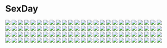 # SexDay
![](https://konachan.com/jpeg/8cf2c4c22da7e74ed4b5c38f02e0331b/Konachan.com%20-%2045065%20di_gi_charat%20tagme%20usada_hikaru.jpg)
![](https://konachan.com/jpeg/0ec8e487bf5fe6c582b7e480b6f8edcd/Konachan.com%20-%20213332%20blue_eyes%20blue_hair%20breasts%20cleavage%20gun_gale_online%20huykho192%20realistic%20shinon_%28sao%29%20short_hair%20sunset%20sword_art_online%20watermark.jpg)
![](https://konachan.com/jpeg/b916c7d4ed49f056e2461b87d2e573a7/Konachan.com%20-%2031236%20bed%20blue_eyes%20breasts%20censored%20cum%20game_cg%20lyrical_lyric%20marmalade%20mikeou%20nude%20pussy%20red_hair%20spread_legs.jpg)
![](https://konachan.com/image/15747290d53e5145efdf4e0453e2f455/Konachan.com%20-%20263105%20aqua_eyes%20fang%20long_hair%20original%20p2_shino%20panties%20purple_hair%20ribbons%20school_uniform%20skirt%20skirt_lift%20thighhighs%20underwear.jpg)
![](https://konachan.com/jpeg/bdb93b63cedb729e10255af17b33bb9e/Konachan.com%20-%2013508%20food%20izumi_konata%20lucky_star%20stars.jpg)
![](https://konachan.com/image/d7989664fded4de194b378dab8c4d4ee/Konachan.com%20-%20219102%20aqua_eyes%20aqua_hair%20atdan%20breasts%20hatsune_miku%20long_hair%20twintails%20vocaloid%20watermark.jpg)
![](https://konachan.com/image/02bb4b9d3a366c6f04252a12a5fdd4d1/Konachan.com%20-%2045840%20breasts%20cleavage%20code_geass%20euphemia_li_britannia%20pink_hair%20white.jpg)
![](https://konachan.com/image/0de24fbb13931dafd39a8faff66e7ebd/Konachan.com%20-%2085459%20black_hair%20ikura_wataru%20original%20scenic%20thighhighs%20train.jpg)
![](https://konachan.com/image/2ee23ae9134b298d263bbc0a5681c03e/Konachan.com%20-%2035024%202girls%20blue_hair%20breast_grab%20breasts%20brown_eyes%20brown_hair%20galge.com%20kimono%20logo%20nipples%20open_shirt%20red_eyes%20tagme%20topless%20undressing%20yuri.jpg)
![](https://konachan.com/image/463e8cea8b7b98194b6ef0c33a07ee1a/Konachan.com%20-%20293548%20aqua_eyes%20ass%20bandaid%20breasts%20candy%20catgirl%20cleavage%20cropped%20halloween%20horns%20khanshin%20long_hair%20mordred%20pumpkin%20red_eyes%20sword%20tail%20weapon%20wolfgirl.jpg)
![](https://konachan.com/image/73f5b21f282f4c9aad896231da9a1c39/Konachan.com%20-%20163096%20arvalis%20combee%20cyndaquil%20fire%20oddish%20pokemon%20quilava%20realistic%20silhouette%20typhlosion%20vespiquen%20watermark.jpg)
![](https://konachan.com/image/66211d0eadc5f7af42945d98f8c506d6/Konachan.com%20-%2018458%20itoshiki_nozomu%20kitsu_chiri%20sayonara_zetsubou_sensei.jpg)
![](https://konachan.com/jpeg/3f2cac13fe8be85d8b594fb00bab5658/Konachan.com%20-%20259962%20animal_ears%20bikini%20blush%20bow%20breasts%20brown_hair%20catgirl%20food%20fruit%20green_eyes%20korie_riko%20long_hair%20scan%20sideboob%20swimsuit%20tail%20twintails.jpg)
![](https://konachan.com/image/856fc50f4ca32d18945897549687aa99/Konachan.com%20-%20128930%20akechi_kokoro%20bed%20breasts%20cleavage%20cordelia_glauca%20hasegawa_hirano%20hercule_barton%20nezu_jirou%20nyantype%20scan%20short_hair%20touyama_saku%20yuzurizaki_nero.jpg)
![](https://konachan.com/image/c5507a1241c0d85580bd4fb8305788be/Konachan.com%20-%20183489%20asa_project%20blush%20brown_hair%20hitotsu_tobashi_ren%27ai%20long_hair%20panta%20tamamori_sakura.jpg)
![](https://konachan.com/jpeg/68a08c6ed1792df91359f4ea2b4c28aa/Konachan.com%20-%20137294%20blue_eyes%20blush%20breasts%20game_cg%20gray_hair%20misora%20purple_software%20sex%20shiawase_kazokubu%20short_hair%20techgirl%20yuuki_makoto.jpg)
![](https://konachan.com/image/e81d7e2d1894dbe0873b52c42470a6c0/Konachan.com%20-%2030373%20chidori_kaname%20full_metal_panic.jpg)
![](https://konachan.com/image/38e18cb41eae26ee601726fe0b2bf61a/Konachan.com%20-%2070713%20blood-c%20hanato_kobato%20ioryogi%20kobato%20kohaku_%28kobato%29%20male%20mokona%20watanuki_kimihiro%20xxxholic.jpg)
![](https://konachan.com/image/9d7df5c40de956de830bd5acf333278f/Konachan.com%20-%2094667%20bandage%20breasts%20brown_eyes%20brown_hair%20hakurei_reimu%20japanese_clothes%20long_hair%20miko%20nude%20sola7764%20touhou.jpg)
![](https://konachan.com/jpeg/155718fbd7a00babd03283feceac873d/Konachan.com%20-%20239981%20ass%20close%20misfortune-chan%20original%20panties%20pantyhose%20seiko%20underwear.jpg)
![](https://konachan.com/image/15b01d4c6dd427928ecf983feccd48ed/Konachan.com%20-%2057475%20hatsune_miku%20mikumix%20puti_devil%20vocaloid.jpg)
![](https://konachan.com/jpeg/efa6045e3b4a66d6fa7cf00548aa4853/Konachan.com%20-%20248075%20bandage%20bow%20braids%20bunny_ears%20dark_skin%20green_eyes%20group%20headdress%20loli%20long_hair%20rain%20ribbons%20swimsuit%20tattoo%20twintails%20waifu2x%20water%20white_hair.jpg)
![](https://konachan.com/image/0ccbcb85ebe3a0ea99b0a47b37d785f0/Konachan.com%20-%2057613%20hagure_sunao%20hayasaka_lily%20higusa_noriko%20ichinose_kozue%20kokonoka%20sasakawa_tsuzuri%20silver_bullet%20tsuki_to_mahou_to_taiyo_to.jpg)
![](https://konachan.com/image/3f762f7e0f814ff8e3f93cfff1b6d3ce/Konachan.com%20-%20195990%20black_hair%20blake_belladonna%20book%20botro%20bow%20drink%20long_hair%20pantyhose%20rwby%20shorts%20wristwear%20yellow_eyes.jpg)
![](https://konachan.com/jpeg/abc6ae053880719ef34404038b039d6a/Konachan.com%20-%20258052%20apron%20ass%20blush%20boku_to_koi_suru_ponkotsu_akuma%20breasts%20game_cg%20kiritani_reika%20long_hair%20pink_hair%20purple_eyes%20sayori%20skirt%20smile%20suit.jpg)
![](https://konachan.com/image/c2e21141ef675b2d75e8a8aeb4da353c/Konachan.com%20-%2073312%20megurine_luka%20vocaloid.jpg)
![](https://konachan.com/jpeg/c14865a7cb2c49d31e5f31f203fa51e5/Konachan.com%20-%20236274%20building%20clouds%20grass%20gray_hair%20hat%20landscape%20original%20scenic%20short_hair%20signed%20sky%20somatcha%20tree%20water%20windmill.jpg)
![](https://konachan.com/jpeg/40432787e8051ce10cef33cef900f8a6/Konachan.com%20-%20187673%20atelier_sakura%20breasts%20brown_eyes%20brown_hair%20censored%20fellatio%20game_cg%20kawashima_reina%20long_hair%20panties%20penis%20underwear.jpg)
![](https://konachan.com/image/6a082bf506aab640070bcd45eda7b3a2/Konachan.com%20-%20226542%20bikini%20cirno%20clouds%20fairy%20forest%20group%20knife%20mermaid%20pink_hair%20ponytail%20red_eyes%20red_hair%20rumia%20sky%20swimsuit%20touhou%20tree%20water%20weapon%20wings%20wolfgirl.jpg)
![](https://konachan.com/jpeg/66dbc39ad115819bbf3c7ecd13978ddf/Konachan.com%20-%208063%20anise_azeat%20apricot_sakuraba%20galaxy_angel%20galaxy_angel_rune%20nano-nano_pudding%20winter.jpg)
![](https://konachan.com/image/d2fb1c2c97a3634ced58b3fb11c523c4/Konachan.com%20-%20292935%20animal%20bat%20bow%20crown%20dress%20flowers%20gloves%20gray_hair%20halloween%20long_hair%20moon%20night%20original%20pumpkin%20red_eyes%20rose%20skirt_lift%20stockings%20twintails%20wings.jpg)
![](https://konachan.com/image/74e0466e5add7405791008e7209c02df/Konachan.com%20-%20122836%20blue_eyes%20brown_hair%20christmas%20doll%20dress%20long_hair%20pantyhose%20sakutaro%20scarf%20umineko_no_naku_koro_ni%20ushiromiya_maria.jpg)
![](https://konachan.com/jpeg/79abad79475379845042953746b7b37f/Konachan.com%20-%20280719%20aliasing%20ameto_yuki%20apron%20blush%20braids%20breasts%20food%20game_cg%20long_hair%20navel_%28company%29%20ootsu_rose%20purple_eyes%20purple_hair%20ribbons%20spiral%21%21%20wristwear.jpg)
![](https://konachan.com/image/5e9986c848b65b983be3036460de8ee8/Konachan.com%20-%2070931%202girls%20bath%20bathtub%20galge.com%20logo%20loli%20mikazukimo%20nipples%20rubber_duck%20twins.jpg)
![](https://konachan.com/image/6a5ef9e04d4de60cfc18e87146a9f93a/Konachan.com%20-%20280934%20black_hair%20blush%20cherry_blossoms%20close%20flowers%20gradient%20myuton%20original%20paper%20petals%20red_eyes%20school_uniform%20short_hair.jpg)
![](https://konachan.com/jpeg/eb102131812631b187dc3a6c126ae159/Konachan.com%20-%20302707%20computer%20hatsune_miku%20instrument%20nokuhashi%20piano%20vocaloid%20watermark.jpg)
![](https://konachan.com/jpeg/e74b5acb47ef5b2020d8c1e968aa70cc/Konachan.com%20-%20202772%20benifuji_yuria%20blush%20censored%20clochette%20game_cg%20long_hair%20nopan%20oshiki_hitoshi%20pink_hair%20pussy%20sakigake_generation%20spread_legs%20thighhighs%20twintails.jpg)
![](https://konachan.com/image/5731a21881c505e3b2e0943b3b726373/Konachan.com%20-%20216661%20anthropomorphism%20blonde_hair%20blue_eyes%20dress%20jyt%20lexington%20long_hair%20rain%20summer_dress%20tree%20umbrella%20water%20zhanjian_shaonu.jpg)
![](https://konachan.com/jpeg/f7fff1c378c643a15a837ed2c9eaafe0/Konachan.com%20-%20245932%20ensemble_%28company%29%20forest%20game_cg%20hikami_kuon%20kiss%20konoe_souichi%20male%20ojou-sama_wa_sunao_ni_narenai%20ponytail%20tagme_%28artist%29%20tree.jpg)
![](https://konachan.com/image/d43fd82582a002f2d1f91aa13735c7b0/Konachan.com%20-%209371%20blush%20close%20green_hair%20pointed_ears%20ruruguno_janus_enfinus%20wiz_anniversary.jpg)
![](https://konachan.com/jpeg/42b09dda9bdccf180867cdaff452c244/Konachan.com%20-%20260374%20barefoot%20brown_hair%20fate_grand_order%20fate_%28series%29%20hoodie%20kissai_%28ayahk%29%20long_hair%20panties%20red_eyes%20ribbons%20twintails%20underwear%20water%20wet.jpg)
![](https://konachan.com/jpeg/63de7c8b15bcd5bc2f3b1bb467ecb215/Konachan.com%20-%2035178%20kitsu_chiri%20sayonara_zetsubou_sensei.jpg)
![](https://konachan.com/image/46ac643e3eec5203591c88d48473ac89/Konachan.com%20-%2032826%20kimi_ga_nozomu_eien.jpg)
![](https://konachan.com/jpeg/e186ef7f3d769cdaf0552ee47ef11efc/Konachan.com%20-%2092222%20all-time%20breasts%20brown_hair%20fingering%20futsu_janai%20game_cg%20himesawa_sayaka%20nipples%20open_shirt%20pussy_juice%20red_eyes.jpg)
![](https://konachan.com/image/4cba91779e36ad4406590491e3f0a9e3/Konachan.com%20-%20161236%20all_male%20brown_hair%20city%20clouds%20kyouichi%20male%20original%20sky%20stars%20sunset.jpg)
![](https://konachan.com/image/3bf7587482053669da584c06c10bf9f3/Konachan.com%20-%2096729%20armor%20blue_eyes%20bow_%28weapon%29%20breasts%20brown_hair%20cleavage%20eat%20gloves%20original%20red_eyes%20samurai%20weapon.jpg)
![](https://konachan.com/image/7e2ace77ab237b334c20f13d7f65b319/Konachan.com%20-%20125555%20christmas%20da_capo_dream_x%27mas%20mami_urano%20panties%20underwear.jpg)
![](https://konachan.com/jpeg/e9bde1115c75edc1a4ad481c6470be59/Konachan.com%20-%20221249%202girls%20animal_ears%20blue_eyes%20breasts%20bunny_ears%20bunnygirl%20cleavage%20close%20corset%20cropped%20dress%20pink_eyes%20pink_hair%20purple_hair%20sheepgirl%20waifu2x.jpg)
![](https://konachan.com/jpeg/2c02429db39cc2bd54d6dd6c5eb374cc/Konachan.com%20-%2065081%20doll%20group%20hakurei_reimu%20hanada_hyou%20hieda_no_akyuu%20izayoi_sakuya%20japanese_clothes%20kirisame_marisa%20maid%20miko%20shanghai_doll%20touhou%20witch.jpg)
![](https://konachan.com/jpeg/e5c5218b23a49b2125c5b711c97269c8/Konachan.com%20-%20263462%20katou_megumi%20misaki_kurehito%20saenai_heroine_no_sodatekata.jpg)
![](https://konachan.com/jpeg/1804f739e876b459005fcdd1033c56af/Konachan.com%20-%20208626%202girls%20ayanami_rei%20breasts%20ceda_%28dace%29%20cleavage%20clouds%20hoodie%20motorcycle%20neon_genesis_evangelion%20sky%20soryu_asuka_langley%20sunset.jpg)
![](https://konachan.com/image/9b1f47266d2e4c00393d4af8b3fccc5d/Konachan.com%20-%207801%20ayane%20hosoda_naoto%20nagasarete_airantou%20panties%20suzu%20thighhighs%20underwear.jpg)
![](https://konachan.com/image/ba1d113668beef68d27829ac53083e8c/Konachan.com%20-%20285159%20anthropomorphism%20ass%20i-58_%28kancolle%29%20kantai_collection%20mofu_namako%20school_uniform%20short_hair%20swimsuit%20wink.jpg)
![](https://konachan.com/jpeg/f365507c505c7b94b48d69d7332abc45/Konachan.com%20-%20302385%20apple%20ayamy%20blue_eyes%20blue_hair%20blush%20bra%20cropped%20food%20fruit%20headband%20natsuki_subaru%20open_shirt%20panties%20rem_%28re%3Azero%29%20scan%20short_hair%20underwear.jpg)
![](https://konachan.com/image/a3bc7ba622eea79f8b280a9a2cf76a16/Konachan.com%20-%20128359%20charlotte_e_yeager%20gertrud_barkhorn%20strike_witches.jpg)
![](https://konachan.com/jpeg/0c8eee671592c82f1b2e570eecd3adce/Konachan.com%20-%2057252%20black%20monochrome%20sayonara_zetsubou_sensei%20tsunetsuki_matoi.jpg)
![](https://konachan.com/image/5d8597af00db3c1b99e9fa9c03592d2f/Konachan.com%20-%20169583%20blazblue%20blonde_hair%20gloves%20green_eyes%20gun%20hat%20lc%20long_hair%20noel_vermillion%20thighhighs%20weapon.jpg)
![](https://konachan.com/image/763f3e0d51e5036fd7aedf3e60fbca1e/Konachan.com%20-%20179031%202girls%20anthropomorphism%20asashio_%28kancolle%29%20blonde_hair%20blue_eyes%20kantai_collection%20rensouhou-chan%20ribbons%20school_uniform%20skirt%20zettai_ryouiki.jpg)
![](https://konachan.com/image/d99586f7c8750cddb8a1f7c25d360a6f/Konachan.com%20-%20287581%20blonde_hair%20blue_eyes%20breasts%20choker%20cian_yo%20glasses%20overwatch%20paper%20ponytail%20pussy%20spread_legs%20stockings%20thighhighs%20uncensored%20vibrator%20wink.jpg)
![](https://konachan.com/image/b8200469c1975ed8e16093377d517b18/Konachan.com%20-%20279480%20aqua_eyes%20bed%20blush%20braids%20gray_hair%20long_hair%20mani%20navel%20original%20school_uniform%20skirt%20thighhighs%20twintails%20zettai_ryouiki.jpg)
![](https://konachan.com/jpeg/5eaf43e36bd9d183c11a0aeaca734dea/Konachan.com%20-%20246182%20aqua_hair%20barefoot%20bow%20breasts%20candy%20crossover%20flowers%20gintama%20glasses%20group%20haikyuu%21%21%20hat%20long_hair%20nami%20naruto%20red_hair%20skirt%20tie%20twintails.jpg)
![](https://konachan.com/jpeg/069c9c94a2f362a3bd8ba5112761cd5a/Konachan.com%20-%20247332%20bicolored_eyes%20blush%20breasts%20brown_hair%20cleavage%20drink%20idolmaster%20idolmaster_cinderella_girls%20piromizu%20skirt%20takagaki_kaede.jpg)
![](https://konachan.com/image/583df846dd8b8675a8e9bf47c190f379/Konachan.com%20-%2082953%20breasts%20fate_testarossa%20mahou_shoujo_lyrical_nanoha%20mahou_shoujo_lyrical_nanoha_strikers%20narutaki_shin%20nipples%20no_bra%20open_shirt%20thighhighs.jpg)
![](https://konachan.com/image/af8fe48ea5e2f752e1e6da8a1c077d73/Konachan.com%20-%20239172%20airship%20animal%20animal_ears%20boots%20butterfly%20clouds%20fang%20fire%20gloves%20logo%20loli%20rabbit%20red_eyes%20red_hair%20short_hair%20skirt%20sky%20tail%20weapon%20wild_geese.jpg)
![](https://konachan.com/image/7fb4c40e3c9bc4645e95f73712062f12/Konachan.com%20-%20276724%20breasts%20gloves%20jpeg_artifacts%20knife%20long_hair%20navel%20nipples%20panty_pull%20red_eyes%20selvaria_bles%20topless%20valkyria_chronicles%20white_hair.jpg)
![](https://konachan.com/image/6fab049660a3b3dc8ae8b75bfe401a0d/Konachan.com%20-%20111189%20black_hair%20bloomers%20blue_eyes%20blush%20bra%20breasts%20brown_eyes%20cleavage%20game_cg%20green_eyes%20green_hair%20group%20panties%20saeki_nao%20topless%20underwear%20undressing.jpg)
![](https://konachan.com/image/39ba47475fae8be100c22614094a7096/Konachan.com%20-%20294023%20blonde_hair%20brown_eyes%20flowers%20gloves%20long_hair%20nogi_sonoko%20petals%20rie_%28reverie%29%20yuuki_yuuna_wa_yuusha_de_aru.jpg)
![](https://konachan.com/jpeg/6a455d89a81a22761e6164c999c7c1c4/Konachan.com%20-%20178992%20blue_eyes%20breasts%20front_wing%20game_cg%20garter%20innocent_girl%20long_hair%20nanaca_mai%20nipples%20panties%20skirt%20skirt_lift%20spread_legs%20thighhighs%20underwear.jpg)
![](https://konachan.com/image/d69d2f935e7c6eacf3bfbab1e5aa5a2d/Konachan.com%20-%20239441%20breasts%20cleavage%20gray_hair%20horns%20idolmaster%20idolmaster_cinderella_girls%20kanzaki_ranko%20long_hair%20pink_eyes%20stars%20tagme_%28artist%29.jpg)
![](https://konachan.com/image/79ead885532bcf964ee6e38eaa005ddd/Konachan.com%20-%20301648%20aqua_hair%20bow%20long_hair%20navel%20original%20pantyhose%20school_uniform%20skirt%20ssangbong-llama%20tail%20twintails%20white.jpg)
![](https://konachan.com/image/b2acf621e3a0b4c9c560c10e8042e7e0/Konachan.com%20-%20103243%20blue_eyes%20long_hair%20misaki_kurehito%20underwear.jpg)
![](https://konachan.com/jpeg/8c15815a645544c6afd8eb17bf1b5a92/Konachan.com%20-%20250323%20drink%20gray_hair%20headband%20konpaku_youmu%20myon%20red_eyes%20sake%20short_hair%20tagme_%28artist%29%20touhou.jpg)
![](https://konachan.com/jpeg/3c7345164cbde743c447f125686b68b2/Konachan.com%20-%20228856%20bandage%20black_hair%20blush%20breasts%20eyepatch%20kyou_%28kurifuto%29%20long_hair%20no_bra%20nopan%20purple_eyes%20seven_days_%7Eanata_to_sugosu_nanokakan%7E.jpg)
![](https://konachan.com/image/b24ba18d5ed12606aca67c1221f72d41/Konachan.com%20-%20272257%20black_hair%20group%20halloween%20headdress%20horns%20japanese_clothes%20kimono%20loli%20male%20mask%20nekozuki_yuki%20original%20pumpkin%20short_hair%20skull%20umbrella.jpg)
![](https://konachan.com/image/bdc46dc43a31203a9e1f6404d3e5b279/Konachan.com%20-%2017076%20air_gear%20minami_itsuki.jpg)
![](https://konachan.com/jpeg/e2458a5ec1b138f0a6af6e2828765043/Konachan.com%20-%20150488%20anna%20blonde_hair%20cameltoe%20carnevale_della_luce_della_luna%20maid%20oosaki_shinya%20panties%20purple_eyes%20stockings%20underwear.jpg)
![](https://konachan.com/image/43addd9aeaf1e0d225b7dc25e31a1e66/Konachan.com%20-%20162617%20ass%20bodysuit%20gatakk%20gloves%20green_eyes%20original%20purple_hair%20skintight%20twintails%20weapon.jpg)
![](https://konachan.com/image/777e46e75cf34486434c427c477a34a7/Konachan.com%20-%20271620%202girls%20ass%20azur_lane%20bath%20bathtub%20bikini%20black_hair%20blue_eyes%20long_hair%20oguro_%28xhlj%29%20pink_hair%20red_eyes%20short_hair%20swimsuit%20underboob%20wink.jpg)
![](https://konachan.com/jpeg/594b9350d011c2ace27f5f3e3d117272/Konachan.com%20-%20121736%20acryl%20animal_ears%20foxgirl%20monochrome%20tail%20touhou%20yakumo_ran.jpg)
![](https://konachan.com/image/d57e3f640cf4a5544483af8a15f20e25/Konachan.com%20-%20181558%20animal_ears%20japanese_clothes%20miko%20original%20tokiti.jpg)
![](https://konachan.com/image/84f4eb278246472632a1499f28113964/Konachan.com%20-%20182365%20aqua_eyes%20armor%20ass%20dragon%20green_hair%20horns%20long_hair%20original%20pointed_ears%20ponytail%20spear%20tea_%28nakenashi%29%20thighhighs%20underboob%20weapon.jpg)
![](https://konachan.com/jpeg/1de599afdb9ef1b0733de488d012ce99/Konachan.com%20-%20149009%20aliasing%20blue_hair%20blush%20breast_hold%20breasts%20fingering%20game_cg%20kimishima_ao%20long_hair%20masturbation%20nipples%20no_bra%20panties%20spread_legs%20underwear.jpg)
![](https://konachan.com/image/ea9e7b338cada017451efaca1bf3ee06/Konachan.com%20-%20282301%20gloves%20irelia%20league_of_legends%20long_hair%20tameiki%20thighhighs%20white_hair.jpg)
![](https://konachan.com/jpeg/d5e446f406e7ae1f4c1eb89aa2fdd6f2/Konachan.com%20-%20182254%20animal%20bird%20black_hair%20blue_eyes%20breasts%20cleavage%20clouds%20dress%20feathers%20long_hair%20panties%20saten_ruiko%20see_through%20sky%20underboob%20underwear%20water.jpg)
![](https://konachan.com/image/9ed6ffd5b2e04ada87d3cb356e5eadf7/Konachan.com%20-%2082449%202girls%20flowers%20hirasawa_yui%20k-on%21%20nakano_azusa.jpg)
![](https://konachan.com/jpeg/1eaee952a7cddbad887edfa1154796b4/Konachan.com%20-%2098221%20animal_ears%20bicolored_eyes%20catgirl%20gloves%20miwa_yoshikazu%20nopan%20shackles%20tail%20wristwear.jpg)
![](https://konachan.com/image/51367abab4b976234f6966711033b95a/Konachan.com%20-%20100478%2077%20breasts%20censored%20game_cg%20karen_lux_victoria%20mikagami_mamizu%20nipples%20orange_eyes%20pussy%20red_hair%20spread_legs%20whirlpool.jpg)
![](https://konachan.com/jpeg/a9f3de42c57b0fe45d6ff8deccc05f06/Konachan.com%20-%20198921%20clouds%20dress%20long_hair%20purple_hair%20scenic%20sky%20summer_dress%20twintails%20vocaloid%20voiceroid%20water%20yue_%28tada_no_saboten%29%20yuzuki_yukari.jpg)
![](https://konachan.com/jpeg/0d02bc5ff44e15a2f13e841560a7492d/Konachan.com%20-%20149708%20blonde_hair%20blush%20candy%20choker%20flowers%20headdress%20nipples%20no_bra%20original%20panties%20petals%20rose%20see_through%20thighhighs%20twintails%20underwear%20water%20wet.jpg)
![](https://konachan.com/image/49408411d3e407ea4ebedff3e26b16f9/Konachan.com%20-%20147689%20barefoot%20bed%20blonde_hair%20bra%20dress%20fyu-neru%20guilty_crown%20headphones%20lemoo%20long_hair%20nude%20panties%20red_eyes%20ribbons%20skirt%20touhou%20underwear.jpg)
![](https://konachan.com/image/7dcc05661517a2764d97530c4c7c249b/Konachan.com%20-%2064098%20earth%20mobile_suit_gundam%20planet%20space.jpg)
![](https://konachan.com/image/fefee4de6642ca20ced934b338a11f6d/Konachan.com%20-%2063912%20favorite%20game_cg%20hoshizora_no_memoria%20tagme.jpg)
![](https://konachan.com/jpeg/745433fa4a1981711d8e50722d325337/Konachan.com%20-%20141184%20blush%20bow%20brown_eyes%20furoyamachi_neko%20game_cg%20goka_michiru%20male%20panties%20pink_hair%20school_uniform%20short_hair%20skirt%20underwear%20urabi_%28tomatohouse%29.jpg)
![](https://konachan.com/image/df695d5c1ac70b4f700338e7592c3d86/Konachan.com%20-%20199318%20ass%20beach%20blonde_hair%20blue_eyes%20elbow_gloves%20gloves%20haraguroi_you%20headband%20long_hair%20panties%20skirt%20swim_ring%20thighhighs%20torn_clothes%20underwear%20water.jpg)
![](https://konachan.com/image/b42455c64cbcedae18f273b9b7cc8467/Konachan.com%20-%20178323%20animal_ears%20breasts%20brown_hair%20catgirl%20cleavage%20fujy%20green_eyes%20idolmaster%20maekawa_miku%20microphone%20ponytail%20tail%20thighhighs%20wink%20wristwear.jpg)
![](https://konachan.com/jpeg/ce40f86beeaf3a98115f14bdee2bcc8b/Konachan.com%20-%20274901%20ass%20barefoot%20blush%20breasts%20brown_hair%20esan_%28llamaesan%29%20nipples%20nude%20original%20short_hair%20wet%20white.jpg)
![](https://konachan.com/image/228f954d30810b544c8c22574949b9c5/Konachan.com%20-%2095083%20blush%20green_eyes%20green_hair%20hirase_yuu%20kochiya_sanae%20long_hair%20ribbons%20scarf%20school_uniform%20touhou%20tree%20white.jpg)
![](https://konachan.com/jpeg/4632a36b0b08cb49673f37cf1013e822/Konachan.com%20-%20302799%20anthropomorphism%20azur_lane%20blue_eyes%20bondage%20chain%20collar%20gradient%20long_hair%20ponytail%20purple_hair%20shackles%20shirt%20shorts%20thighhighs%20tie%20zettai_ryouiki.jpg)
![](https://konachan.com/jpeg/e8414d62c90139b771bb023544651843/Konachan.com%20-%20277971%20book%20boots%20breasts%20building%20cleavage%20drink%20food%20gloves%20goggles%20industrial%20navel%20original%20shorts%20thighhighs%20watermark%20yu_ni_t.jpg)
![](https://konachan.com/jpeg/cd81951becb0450f1a40b20966d166ba/Konachan.com%20-%20157266%20bed%20black_hair%20blush%20flat_chest%20game_cg%20hazuki_riko%20long_hair%20mebae%20navel%20nipples%20nonohara_miki%20tanuki_soft%20topless%20wet.jpg)

